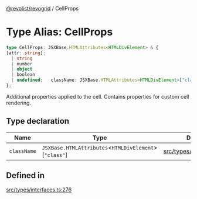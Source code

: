 [@revolist/revogrid](README.md) / CellProps

# Type Alias: CellProps

```ts
type CellProps: JSXBase.HTMLAttributes<HTMLDivElement> & {
[attr: string]: 
  | string
  | number
  | object
  | boolean
  | undefined;   className: JSXBase.HTMLAttributes<HTMLDivElement>["class"];
};
```

Additional properties applied to the cell.
Contains properties for custom cell rendering.

## Type declaration

| Name | Type | Defined in |
| ------ | ------ | ------ |
| `className` | `JSXBase.HTMLAttributes`\<`HTMLDivElement`\>\[`"class"`\] | [src/types/interfaces.ts:277](https://github.com/revolist/revogrid/blob/11c1e89888ac9588cc703e312811b4cdaf67f0fb/src/types/interfaces.ts#L277) |

## Defined in

[src/types/interfaces.ts:276](https://github.com/revolist/revogrid/blob/11c1e89888ac9588cc703e312811b4cdaf67f0fb/src/types/interfaces.ts#L276)
